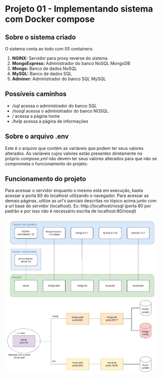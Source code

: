 # Projeto 01 - Implementando sistema com Docker compose

## Sobre o sistema criado
O sistema conta ao todo com 05 containers:
1. **NGINX:** Servidor para proxy reverse do sistema
2. **MongoExpress:** Administrador do banco NoSQL MongoDB
3. **Mongo:** Banco de dados NoSQL
4. **MySQL:** Banco de dados SQL
5. **Adminer:** Administrador do banco SQL MySQL

## Possíveis caminhos
- */sql* acessa o administrador do banco SQL
- */nosql* acessa o administrador do banco NOSQL
- */* acessa a página home
- */help* acessa a página de informações

## Sobre o arquivo .env
Este é o arquivo que contém as variáveis que podem ter seus valores alterados. As variáveis cujos valores estão presentes diretamente no próprio *compose.yml* não devem ter seus valores alterados para que não se comprometa o funcionamento do projeto.

## Funcionamento do projeto
Para acessar o servidor enquanto o mesmo está em execução, basta acessar a porta 80 do localhost utilizando o navegador. Para acessar as demais páginas, utilize as url's parciais descritas no tópico acima junto com a url base do servidor (localhost). Ex: http://localhost/nosql (porta 80 por padrão e por isso não é necessário escrita de localhost:80/nosql)

![img](pr-server/html/help_page/system.jpg)
